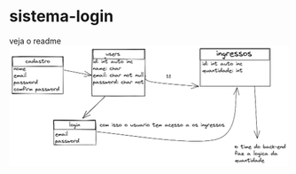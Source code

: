 # sistema-login
veja o readme 
 ![alt text](https://github.com/yangwom/sistema-login/blob/main/desenhoo-escalidrow.png)
